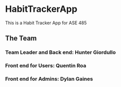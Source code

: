 # HabitTrackerApp
This is a Habit Tracker App for ASE 485

## The Team


### Team Leader and Back end: Hunter Giordullo

### Front end for Users: Quentin Roa

### Front end for Admins: Dylan Gaines
